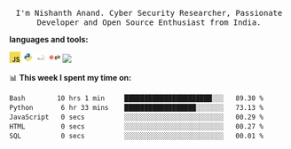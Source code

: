<p align="center">
  <samp>
I'm Nishanth Anand. Cyber Security Researcher, Passionate Developer and Open Source Enthusiast from India.
</p> 

**languages and tools:**  

<code><img height="20" src="https://raw.githubusercontent.com/github/explore/80688e429a7d4ef2fca1e82350fe8e3517d3494d/topics/javascript/javascript.png"></code>
<code><img height="20" src="https://raw.githubusercontent.com/github/explore/80688e429a7d4ef2fca1e82350fe8e3517d3494d/topics/python/python.png"></code>
<code><img height="20" src="https://raw.githubusercontent.com/github/explore/80688e429a7d4ef2fca1e82350fe8e3517d3494d/topics/mysql/mysql.png"></code>
<code><img height="20" src="https://raw.githubusercontent.com/github/explore/80688e429a7d4ef2fca1e82350fe8e3517d3494d/topics/git/git.png"></code>
<code><img height="20" src="https://www.google.com/url?sa=i&url=https%3A%2F%2Fcommons.wikimedia.org%2Fwiki%2FFile%3ABash_Logo_Colored.svg&psig=AOvVaw1e81tGMjSxYWJoIYuhmi0r&ust=1705780575260000&source=images&cd=vfe&opi=89978449&ved=0CBMQjRxqFwoTCOD-kP6d6oMDFQAAAAAdAAAAABAD"></code>


📊 **This week I spent my time on:**

```txt
Bash        10 hrs 1 min     ██████████████████████░░░   89.30 %
Python       6 hr 33 mins    ██████████████████░░░░░░░   73.13 %
JavaScript   0 secs          ░░░░░░░░░░░░░░░░░░░░░░░░░   00.29 %
HTML         0 secs          ░░░░░░░░░░░░░░░░░░░░░░░░░   00.27 %
SQL          0 secs          ░░░░░░░░░░░░░░░░░░░░░░░░░   00.01 %
```



